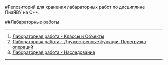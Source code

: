 #Репозиторий для хранения лабараторных работ по дисциплине ПнаЯВУ на С++.

##Лабараторные работы 
___
1. [Лабораторная работа - Классы и Объекты](lab_1)
2. [Лабораторная работа - Дружественные функции. Перегрузка операций](lab_2)
3. [Лабораторная работа - Наследование](lab_3)
___
